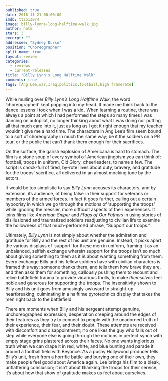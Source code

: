```yaml
---
published: true
date: 2016-11-21 08:00:00
imdb: tt2513074
image: billy-lynns-long-halftime-walk.jpg
author: natm
stars: 3
excerpt: ""
addressee: "Sydney Durso"
position: "Choreographer"
split_name: true
layout: review
categories: 
  - reviews
  - current-releases
title: "Billy Lynn's Long Halftime Walk"
comments: true
tags: [Ang Lee,war,Iraq,politics,football,high framerate]
---
```

While mulling over _Billy Lynn’s Long Halftime Walk_, the word ‘choreographed’ kept popping into my head. It made me think back to the dance lessons I took when I was a kid. When learning a routine, there was always a point at which I had performed the steps so many times I was dancing on autopilot, no longer thinking about what I was doing nor putting all that much care into it, just as long as I got it right enough that my teacher wouldn’t give me a hard time. The characters in Ang Lee’s film seem bound to a sort of choreography in much the same way; be it the soldiers on a PR tour, or the public that can’t thank them enough for their sacrifices. 

On the surface, the garish explosion of Americana is hard to stomach. The film is a stone soup of every symbol of American jingoism you can think of: football, troops in uniform, Old Glory, cheerleaders, to name a few. The script is chock-full of tired, by-rote lines about duty, bravery, and gratitude for the troops’ sacrifice, all delivered in an almost mocking tone by the actors. 

It would be too simplistic to say _Billy Lynn_ accuses its characters, and by extension, its audience, of being false in their support for veterans or members of the armed forces. In fact it goes further, calling out a certain hypocrisy in which we go through the motions of ‘supporting the troops’ while ignoring the messier, more difficult aspects of their experiences. It joins films like _American Sniper_ and _Flags of Our Fathers_ in using stories of disillusioned and traumatized soldiers readjusting to civilian life to examine the hollowness of that much-performed phrase, “Support our troops.” 

Ultimately, _Billy Lynn_ is not simply about whether the admiration and gratitude for Billy and the rest of his unit are genuine. Instead, it picks apart the various displays of ‘support’ for these men in uniform, framing it as an unbalanced, selfish exchange wherein support for the troops isn’t so much about giving something to them as it is about wanting something from them. Every exchange Billy and his fellow soldiers have with civilian characters is framed this way: someone thanks them, and tells them how brave they are, and then asks them for something, callously pushing them to recount and relive battlefield trauma to provide vicarious thrills, to make _themselves_ feel noble and generous for supporting the troops. The insensitivity shown to Billy and his unit goes from amusingly awkward to straight-up heartbreaking, culminating in a halftime pyrotechnics display that takes the men right back to the battlefield. 

There are moments when Billy and his sergeant attempt genuine, unchoreographed expression, desperation creeping around the edges of their features as they try to connect to people with the unadorned truth of their experience, their fear, and their doubt. These attempts are received with discomfort and disappointment; no one likes the guy who falls out of step while everyone else is going through the motions in perfect synch with empty stage grins plastered across their faces. No one wants inglorious truth when we can drape it in red, white, and blue bunting and parade it around a football field with Beyoncé. As a pushy Hollywood producer tells Billy’s unit, fresh from a horrific battle and burying one of their own, they make people feel good about America again. Lee brings his film to a bleak, unflattering conclusion; it isn’t about thanking the troops for their service, it’s about how that show of gratitude makes us feel about ourselves. 
